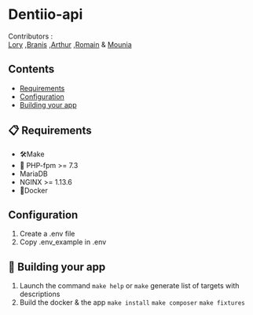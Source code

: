 # Dentiio-api

Contributors :  
[Lory][L] 
,[Branis][B] 
,[Arthur][A] 
,[Romain][R] 
& [Mounia][M]

[L]:https://github.com/loryleticee
[B]:https://github.com/branisanz1
[R]:https://github.com/romainmaucot
[A]:https://github.com/adjikpo
[M]:https://github.com/lyafmounia


## Contents
-   [Requirements](#-requirements)
-   [Configuration](#-configuration)
-   [Building your app](#-building-your-app)


## 📋 Requirements
- 🛠Make
- :elephant: PHP-fpm >= 7.3 
- MariaDB 
- NGINX >= 1.13.6  
- 🐳Docker

## Configuration
1. Create a .env file 
2. Copy .env_example in .env


## 🎉 Building your app  
1. Launch the command  `make help` or `make` generate list of targets with descriptions
2. Build the docker & the app
    `make install`
    `make composer`
    `make fixtures`

